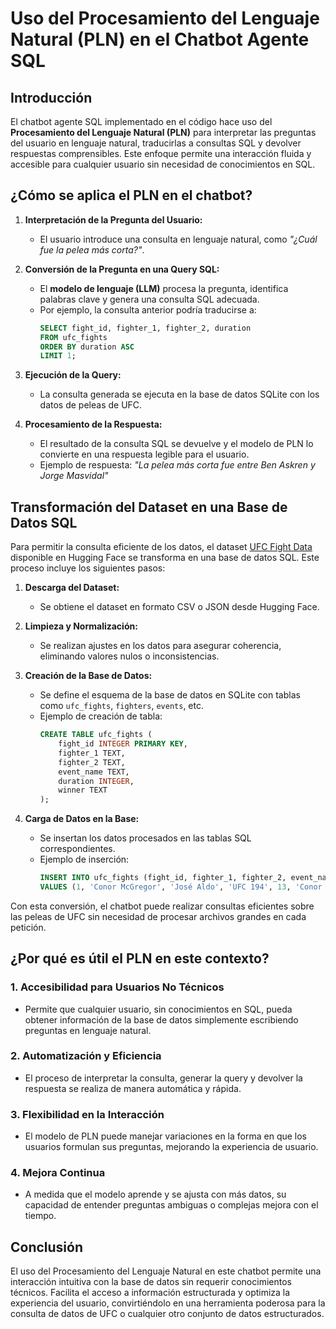# Uso del Procesamiento del Lenguaje Natural (PLN) en el Chatbot Agente SQL

## Introducción

El chatbot agente SQL implementado en el código hace uso del **Procesamiento del Lenguaje Natural (PLN)** para interpretar las preguntas del usuario en lenguaje natural, traducirlas a consultas SQL y devolver respuestas comprensibles. Este enfoque permite una interacción fluida y accesible para cualquier usuario sin necesidad de conocimientos en SQL.

## ¿Cómo se aplica el PLN en el chatbot?

1. **Interpretación de la Pregunta del Usuario:**

   - El usuario introduce una consulta en lenguaje natural, como *"¿Cuál fue la pelea más corta?"*.

2. **Conversión de la Pregunta en una Query SQL:**

   - El **modelo de lenguaje (LLM)** procesa la pregunta, identifica palabras clave y genera una consulta SQL adecuada.
   - Por ejemplo, la consulta anterior podría traducirse a:
     ```sql
     SELECT fight_id, fighter_1, fighter_2, duration
     FROM ufc_fights
     ORDER BY duration ASC
     LIMIT 1;
     ```

3. **Ejecución de la Query:**

   - La consulta generada se ejecuta en la base de datos SQLite con los datos de peleas de UFC.

4. **Procesamiento de la Respuesta:**

   - El resultado de la consulta SQL se devuelve y el modelo de PLN lo convierte en una respuesta legible para el usuario.
   - Ejemplo de respuesta: *"La pelea más corta fue entre Ben Askren y Jorge Masvidal"*

## Transformación del Dataset en una Base de Datos SQL

Para permitir la consulta eficiente de los datos, el dataset [UFC Fight Data](https://huggingface.co/datasets/JesterLabs/UFC_FIGHT_DATA) disponible en Hugging Face se transforma en una base de datos SQL. Este proceso incluye los siguientes pasos:

1. **Descarga del Dataset:**
   - Se obtiene el dataset en formato CSV o JSON desde Hugging Face.

2. **Limpieza y Normalización:**
   - Se realizan ajustes en los datos para asegurar coherencia, eliminando valores nulos o inconsistencias.

3. **Creación de la Base de Datos:**
   - Se define el esquema de la base de datos en SQLite con tablas como `ufc_fights`, `fighters`, `events`, etc.
   - Ejemplo de creación de tabla:
     ```sql
     CREATE TABLE ufc_fights (
         fight_id INTEGER PRIMARY KEY,
         fighter_1 TEXT,
         fighter_2 TEXT,
         event_name TEXT,
         duration INTEGER,
         winner TEXT
     );
     ```

4. **Carga de Datos en la Base:**
   - Se insertan los datos procesados en las tablas SQL correspondientes.
   - Ejemplo de inserción:
     ```sql
     INSERT INTO ufc_fights (fight_id, fighter_1, fighter_2, event_name, duration, winner)
     VALUES (1, 'Conor McGregor', 'José Aldo', 'UFC 194', 13, 'Conor McGregor');
     ```

Con esta conversión, el chatbot puede realizar consultas eficientes sobre las peleas de UFC sin necesidad de procesar archivos grandes en cada petición.

## ¿Por qué es útil el PLN en este contexto?

### 1. **Accesibilidad para Usuarios No Técnicos**

- Permite que cualquier usuario, sin conocimientos en SQL, pueda obtener información de la base de datos simplemente escribiendo preguntas en lenguaje natural.

### 2. **Automatización y Eficiencia**

- El proceso de interpretar la consulta, generar la query y devolver la respuesta se realiza de manera automática y rápida.

### 3. **Flexibilidad en la Interacción**

- El modelo de PLN puede manejar variaciones en la forma en que los usuarios formulan sus preguntas, mejorando la experiencia de usuario.

### 4. **Mejora Continua**

- A medida que el modelo aprende y se ajusta con más datos, su capacidad de entender preguntas ambiguas o complejas mejora con el tiempo.

## Conclusión

El uso del Procesamiento del Lenguaje Natural en este chatbot permite una interacción intuitiva con la base de datos sin requerir conocimientos técnicos. Facilita el acceso a información estructurada y optimiza la experiencia del usuario, convirtiéndolo en una herramienta poderosa para la consulta de datos de UFC o cualquier otro conjunto de datos estructurados.


